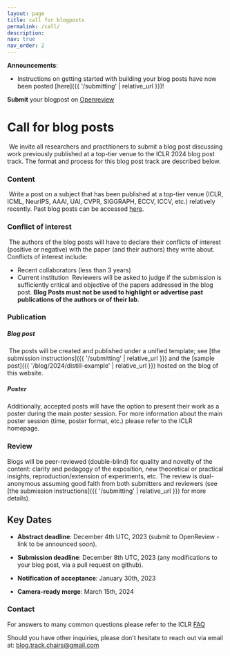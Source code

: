 ```yaml
---
layout: page
title: call for blogposts
permalink: /call/
description:
nav: true
nav_order: 2
---
```


**Announcements**: 
- Instructions on getting started with building your blog posts have now been posted [here]({{ '/submitting' | relative_url }})!

**Submit** your blogpost on [Openreview](https://openreview.net/group?id=ICLR.cc/2024/BlogPosts&referrer=%5BHomepage%5D(%2F))

# Call for blog posts
​
We invite all researchers and practitioners to submit a blog post discussing work previously published at a top-tier venue to the ICLR 2024 blog post track.
The format and process for this blog post track are described below.
​

### Content
​
Write a post on a subject that has been published at a top-tier venue (ICLR, ICML, NeurIPS, AAAI, UAI, CVPR, SIGGRAPH, ECCV, ICCV, etc.) relatively recently.
Past blog posts can be accessed [here](https://iclr-blogposts.github.io/2023/about).
​

### Conflict of interest
​
The authors of the blog posts will have to declare their conflicts of interest (positive or negative) with the paper (and their authors) they write about.
Conflicts of interest include:

  - Recent collaborators (less than 3 years)
  - Current institution 
​
Reviewers will be asked to judge if the submission is sufficiently critical and objective of the papers addressed in the blog post.
**Blog Posts must not be used to highlight or advertise past publications of the authors or of their lab**. 


### Publication

##### Blog post
​
The posts will be created and published under a unified template; see [the submission instructions]({{ '/submitting' | relative_url }}) and the [sample post]({{ '/blog/2024/distill-example' | relative_url }}) hosted on the blog of this website. 

##### Poster
Additionally, accepted posts will have the option to present their work as a poster during the main poster session. For more information about the main poster session (time, poster format, etc.) please refer to the ICLR homepage.

### Review

Blogs will be peer-reviewed (double-blind) for quality and novelty of the content: clarity and pedagogy of the exposition, new theoretical or practical insights, reproduction/extension of experiments, etc.
The review is dual-anonymous assuming good faith from both submitters and reviewers (see [the submission instructions]({{ '/submitting' | relative_url }}) for more details).
​

## Key Dates
- **Abstract  deadline**: December 4th UTC, 2023 (submit to OpenReview - link to be announced soon).
&nbsp;

- **Submission  deadline**: December 8th UTC, 2023 (any modifications to your blog post, via a pull request on github).
&nbsp;

- **Notification of acceptance**: January 30th, 2023
&nbsp;

- **Camera-ready merge**: March 15th, 2024


### Contact

For answers to many common questions please refer to the ICLR [FAQ](https://iclr.cc/FAQ)

Should you have other inquiries, please don't hesitate to reach out via email at: [blog.track.chairs@gmail.com](mailto:blog.track.chairs@gmail.com)

